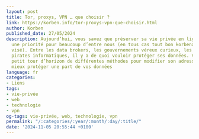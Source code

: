 ```yaml
---
layout: post
title: Tor, proxys, VPN … que choisir ?
link: https://korben.info/tor-proxys-vpn-que-choisir.html
author: Korben
published_date: 27/05/2024
description: Aujourd’hui, vous savez que préserver sa vie privée en ligne est devenu
  une priorité pour beaucoup d’entre nous (en tous cas tout bon korbenaute se sent
  visé). Entre les data brokers, les gouvernements véreux curieux, les fuites et les
  pirates informatiques, il y a de quoi vouloir protéger ses données. Voici donc un
  petit tour d’horizon de différentes méthodes pour modifier son adresse IP et ainsi
  mieux protéger une part de vos données
language: fr
categories:
- Liens
tags:
- vie-privée
- web
- technologie
- vpn
og-tags: vie-privée, web, technologie, vpn
permalink: "/:categories/:year/:month/:day/:title/"
date: '2024-11-05 20:55:44 +0100'
---
```

